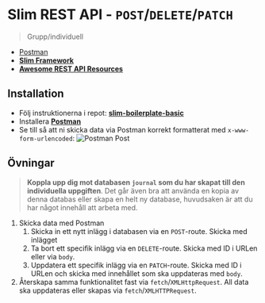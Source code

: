 # Slim REST API - `POST`/`DELETE`/`PATCH`
> Grupp/individuell

* [Postman](https://www.getpostman.com/)
* [**Slim Framework**](https://www.slimframework.com/)
* [**Awesome REST API Resources**](https://github.com/marmelab/awesome-rest)

## Installation

* Följ instruktionerna i repot: **[slim-boilerplate-basic]()**
* Installera **[Postman](https://www.getpostman.com/)**
* Se till så att ni skicka data via Postman korrekt formatterat med `x-www-form-urlencoded`:
![Postman Post](https://i.imgur.com/MqNx9kA.png)

## Övningar

>**Koppla upp dig mot databasen `journal` som du har skapat till den individuella uppgiften**. Det går även bra att använda en kopia av denna databas eller skapa en helt ny database, huvudsaken är att du har något innehåll att arbeta med. 

1. Skicka data med Postman
    1. Skicka in ett nytt inlägg i databasen via en `POST`-route. Skicka med inlägget 
    2. Ta bort ett specifik inlägg via en `DELETE`-route. Skicka med ID i URLen eller via `body`.
    3. Uppdatera ett specifik inlägg via en `PATCH`-route. Skicka med ID i URLen och skicka med innehållet som ska uppdateras med `body`.
2. Återskapa samma funktionalitet fast via `fetch`/`XMLHttpRequest`. All data ska uppdateras eller skapas via `fetch`/`XMLHTTPRequest`.